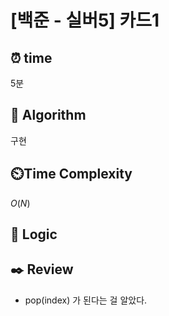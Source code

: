 # [백준 - 실버5] 카드1
 
## ⏰  **time**
5분

## :pushpin: **Algorithm**
구현

## ⏲️**Time Complexity**
$O(N)$

## :round_pushpin: **Logic**


## :black_nib: **Review**
- pop(index) 가 된다는 걸 알았다.
